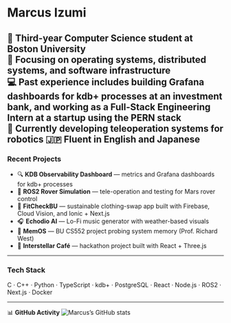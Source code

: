 # Marcus Izumi

👋 Third-year Computer Science student at Boston University  
🔧 Focusing on operating systems, distributed systems, and software infrastructure  
💻 Past experience includes building Grafana dashboards for kdb+ processes at an investment bank, and working as a Full-Stack Engineering Intern at a startup using the PERN stack  
🤖 Currently developing teleoperation systems for robotics
🇯🇵 Fluent in English and Japanese
---

### Recent Projects
- 🔍 **KDB Observability Dashboard** — metrics and Grafana dashboards for kdb+ processes  
- 🤖 **ROS2 Rover Simulation** — tele-operation and testing for Mars rover control  
- 🧥 **FitCheckBU** — sustainable clothing-swap app built with Firebase, Cloud Vision, and Ionic + Next.js  
- 🎧 **Echodio AI** — Lo-Fi music generator with weather-based visuals  
- 💾 **MemOS** — BU CS552 project probing system memory (Prof. Richard West)  
- 🌌 **Interstellar Café** — hackathon project built with React + Three.js  

---

### Tech Stack
C · C++ · Python · TypeScript · kdb+ · PostgreSQL · React · Node.js · ROS2 · Next.js · Docker  

---

📊 **GitHub Activity**
![Marcus’s GitHub stats](https://github-readme-stats.vercel.app/api?username=Rynhalt&show_icons=true&theme=tokyonight)
